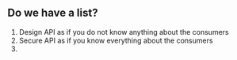
## Do we have a list?

1. Design API as if you do not know anything about the consumers
2. Secure API as if you know everything about the consumers
3. 